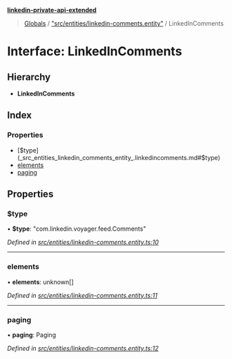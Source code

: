 **[linkedin-private-api-extended](../README.md)**

> [Globals](../globals.md) / ["src/entities/linkedin-comments.entity"](../modules/_src_entities_linkedin_comments_entity_.md) / LinkedInComments

# Interface: LinkedInComments

## Hierarchy

* **LinkedInComments**

## Index

### Properties

* [$type](_src_entities_linkedin_comments_entity_.linkedincomments.md#$type)
* [elements](_src_entities_linkedin_comments_entity_.linkedincomments.md#elements)
* [paging](_src_entities_linkedin_comments_entity_.linkedincomments.md#paging)

## Properties

### $type

•  **$type**: \"com.linkedin.voyager.feed.Comments\"

*Defined in [src/entities/linkedin-comments.entity.ts:10](https://github.com/khanhtranngoccva/linkedin-private-api/blob/b1cbdad/src/entities/linkedin-comments.entity.ts#L10)*

___

### elements

•  **elements**: unknown[]

*Defined in [src/entities/linkedin-comments.entity.ts:11](https://github.com/khanhtranngoccva/linkedin-private-api/blob/b1cbdad/src/entities/linkedin-comments.entity.ts#L11)*

___

### paging

•  **paging**: Paging

*Defined in [src/entities/linkedin-comments.entity.ts:12](https://github.com/khanhtranngoccva/linkedin-private-api/blob/b1cbdad/src/entities/linkedin-comments.entity.ts#L12)*
